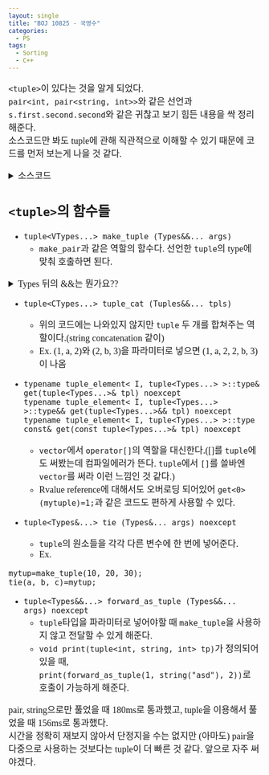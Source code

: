 ```yaml
---
layout: single
title: "BOJ 10825 - 국영수"
categories:
  - PS
tags:
  - Sorting
  - C++
---
```


<div markdown="1" style="font-size:18px;font-family:Consolas, '맑은 고딕';">

`<tuple>`이 있다는 것을 알게 되었다.  
`pair<int, pair<string, int>>`와 같은 선언과 `s.first.second.second`와 같은 귀찮고 보기 힘든 내용을 싹 정리해준다.  
소스코드만 봐도 tuple에 관해 직관적으로 이해할 수 있기 때문에 코드를 먼저 보는게 나을 것 같다.  


<details>
<summary>소스코드</summary>

<div markdown="1" style="font-size:20px;font-family:'Consolas', 맑은 고딕;">

```cpp
#include<tuple>
#include<string>
#include<vector>
#include<iostream>
#include<algorithm>
using namespace std;

typedef tuple<int, int, int, string> stds;

int main()
{
	int n;
	cin>>n;
	vector<stds> s(n);
	for(int i=0;i<n;i++){
		string st;
		int a, b, c;
		cin>>st>>a>>b>>c;
		s[i]=make_tuple(-a, b, -c, st);
	}
	sort(s.begin(), s.end());
	for(auto it:s) cout<<get<3>(it)<<'\n';
}
```

</div>
</details>  

## `<tuple>`의 함수들  
- `tuple<VTypes...> make_tuple (Types&&... args)`  
	* `make_pair`과 같은 역할의 함수다. 선언한 `tuple`의 type에 맞춰 호출하면 된다.

<details>
<summary>Types 뒤의 &&는 뭔가요??</summary>
 
<div markdown="1" style="font-size:18px;font-family:'Consolas', 맑은 고딕;">
 
명칭은 우측값 참조(Rvalue reference)라고 한다.  
먼저 좌측/우측값에 대해 짚고 넘어가자면, C++기준으로 &을 통해 레퍼런스를 만들 수 있으면 `Lvalue`고 `Rvalue`는 그게 아닌 값들이다.  
대입연산자 `=`를 정의할 때 `=`뒤에 오는 값이 `Lvalue`냐 `Rvalue`냐에 따라서 처리하는 방법이 달라진다. a=b에 대해 b가 Lvalue일 때는  
아 ㅋㅋㅋㅋㅋㅋㅋㅋㅋㅋㅋㅋㅋㅋㅋㅋㅋㅋㅋ  

> Lvalue일 때는 Lvalue자체가 값이 아니고 어떤 값이나 인스턴스를 가리키는 레퍼런스다.  
> 때문에 대입 연산을 할 때 로컬에서 생성된 레퍼런스에 대해 복제를 해서 복제된 리소스를 이용해야 한다.  
> 하지만 Rvalue일 때는 Rvalue 자체가 값이기 때문에 복제를 할 필요 없이 바로 대입해서 연산 속도를 빠르게 만들 수 있다.  

일단 이렇게만 이해했는데 제대로 한건가 모르겠다. [다음에 필요하면 다시 이해해보자.](https://modoocode.com/189){: target="_blank"}

</div>
</details>

- `tuple<CTypes...> tuple_cat (Tuples&&... tpls)`  
	* 위의 코드에는 나와있지 않지만 `tuple` 두 개를 합쳐주는 역할이다.(string concatenation 같이)
	* Ex. (1, a, 2)와 (2, b, 3)을 파라미터로 넣으면 (1, a, 2, 2, b, 3)이 나옴   

- `typename tuple_element< I, tuple<Types...> >::type& get(tuple<Types...>& tpl) noexcept`  
 `typename tuple_element< I, tuple<Types...> >::type&& get(tuple<Types...>&& tpl) noexcept`  
 `typename tuple_element< I, tuple<Types...> >::type const& get(const tuple<Types...>& tpl) noexcept`
 
 
	* `vector`에서 `operator[]`의 역할을 대신한다.([]를 `tuple`에도 써봤는데 컴파일에러가 뜬다. `tuple`에서 `[]`를 쓸바엔 `vector`를 써라 이런 느낌인 것 같다.)
	* Rvalue reference에 대해서도 오버로딩 되어있어 `get<0>(mytuple)=1;`과 같은 코드도 편하게 사용할 수 있다.  
 
- `tuple<Types&...> tie (Types&... args) noexcept`
	* `tuple`의 원소들을 각각 다른 변수에 한 번에 넣어준다.
	* Ex.
 
```
mytup=make_tuple(10, 20, 30);
tie(a, b, c)=mytup;
```

- `tuple<Types&&...> forward_as_tuple (Types&&... args) noexcept`
	* `tuple`타입을 파라미터로 넣어야할 때 `make_tuple`을 사용하지 않고 전달할 수 있게 해준다.
	* `void print(tuple<int, string, int> tp)`가 정의되어 있을 때,  
  `print(forward_as_tuple(1, string("asd"), 2))`로 호출이 가능하게 해준다.

pair, string으로만 풀었을 때 180ms로 통과했고, tuple을 이용해서 풀었을 때 156ms로 통과했다.  
시간을 정확히 재보지 않아서 단정지을 수는 없지만 (아마도) pair을 다중으로 사용하는 것보다는 tuple이 더 빠른 것 같다. 앞으로 자주 써야겠다.
</div>